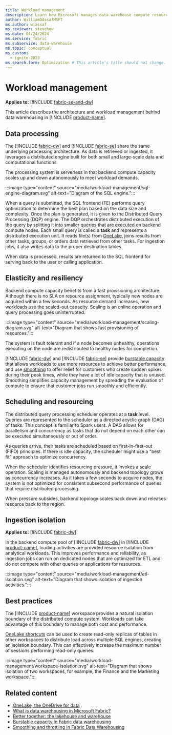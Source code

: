 ```yaml
---
title: Workload management
description: Learn how Microsoft manages data warehouse compute resources to service workloads.
author: WilliamDAssafMSFT
ms.author: wiassaf
ms.reviewer: stevehow
ms.date: 04/24/2024
ms.service: fabric
ms.subservice: data-warehouse
ms.topic: conceptual
ms.custom:
  - ignite-2023
ms.search.form: Optimization # This article's title should not change. If so, contact engineering.
---
```

# Workload management

**Applies to:** [!INCLUDE [fabric-se-and-dw](includes/applies-to-version/fabric-se-and-dw.md)]

This article describes the architecture and workload management behind data warehousing in [!INCLUDE [product-name](../includes/product-name.md)].

## Data processing

The [!INCLUDE [fabric-dw](includes/fabric-dw.md)] and [!INCLUDE [fabric-se](includes/fabric-se.md)] share the same underlying processing architecture. As data is retrieved or ingested, it leverages a distributed engine built for both small and large-scale data and computational functions.

The processing system is serverless in that backend compute capacity scales up and down autonomously to meet workload demands.

:::image type="content" source="media/workload-management/sql-engine-diagram.svg" alt-text="Diagram of the SQL engine.":::

When a query is submitted, the SQL frontend (FE) performs query optimization to determine the best plan based on the data size and complexity. Once the plan is generated, it is given to the Distributed Query Processing (DQP) engine. The DQP orchestrates distributed execution of the query by splitting it into smaller queries that are executed on backend compute nodes. Each small query is called a **task** and represents a distributed execution unit. It reads file(s) from [OneLake](../onelake/onelake-overview.md), joins results from other tasks, groups, or orders data retrieved from other tasks. For ingestion jobs, it also writes data to the proper destination tables.

When data is processed, results are returned to the SQL frontend for serving back to the user or calling application.

## Elasticity and resiliency

Backend compute capacity benefits from a fast provisioning architecture. Although there is no SLA on resource assignment, typically new nodes are acquired within a few seconds. As resource demand increases, new workloads use the scaled-out capacity. Scaling is an online operation and query processing goes uninterrupted.

:::image type="content" source="media/workload-management/scaling-diagram.svg" alt-text="Diagram that shows fast provisioning of resources.":::

The system is fault tolerant and if a node becomes unhealthy, operations executing on the node are redistributed to healthy nodes for completion.

[!INCLUDE [fabric-dw](includes/fabric-dw.md)] and [!INCLUDE [fabric-se](includes/fabric-se.md)] provide [burstable capacity](burstable-capacity.md) that allows workloads to use more resources to achieve better performance, and use [smoothing](compute-capacity-smoothing-throttling.md) to offer relief for customers who create sudden spikes during their peak times,  while they have a lot of idle capacity that is unused. Smoothing simplifies capacity management by spreading the evaluation of compute to ensure that customer jobs run smoothly and efficiently.

## Scheduling and resourcing

The distributed query processing scheduler operates at a **task** level. Queries are represented to the scheduler as a directed acyclic graph (DAG) of tasks. This concept is familiar to Spark users. A DAG allows for parallelism and concurrency as tasks that do not depend on each other can be executed simultaneously or out of order.

As queries arrive, their tasks are scheduled based on first-in-first-out (FIFO) principles. If there is idle capacity, the scheduler might use a "best fit" approach to optimize concurrency.

When the scheduler identifies resourcing pressure, it invokes a scale operation. Scaling is managed autonomously and backend topology grows as concurrency increases. As it takes a few seconds to acquire nodes, the system is not optimized for consistent subsecond performance of queries that require distributed processing.

When pressure subsides, backend topology scales back down and releases resource back to the region.

## Ingestion isolation

**Applies to:** [!INCLUDE [fabric-dw](includes/applies-to-version/fabric-dw.md)]

In the backend compute pool of [!INCLUDE [fabric-dw](includes/fabric-dw.md)] in [!INCLUDE [product-name](../includes/product-name.md)], loading activities are provided resource isolation from analytical workloads. This improves performance and reliability, as ingestion jobs can run on dedicated nodes that are optimized for ETL and do not compete with other queries or applications for resources.

:::image type="content" source="media/workload-management/etl-isolation.svg" alt-text="Diagram that shows isolation of ingestion activities.":::

## Best practices

The [!INCLUDE [product-name](../includes/product-name.md)] workspace provides a natural isolation boundary of the distributed compute system. Workloads can take advantage of this boundary to manage both cost and performance.

[OneLake shortcuts](../onelake/onelake-shortcuts.md) can be used to create read-only replicas of tables in other workspaces to distribute load across multiple SQL engines, creating an isolation boundary. This can effectively increase the maximum number of sessions performing read-only queries.

:::image type="content" source="media/workload-management/workspace-isolation.svg" alt-text="Diagram that shows isolation of two workspaces, for example, the Finance and the Marketing workspace.":::

## Related content

- [OneLake, the OneDrive for data](../onelake/onelake-overview.md)
- [What is data warehousing in Microsoft Fabric?](data-warehousing.md)
- [Better together: the lakehouse and warehouse](get-started-lakehouse-sql-analytics-endpoint.md)
- [Burstable capacity in Fabric data warehousing](burstable-capacity.md)
- [Smoothing and throttling in Fabric Data Warehousing](compute-capacity-smoothing-throttling.md)
